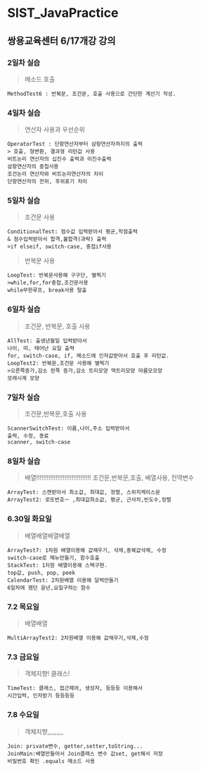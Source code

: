 # SIST_JavaPractice
## 쌍용교육센터 6/17개강 강의

### 2일차 실습

> 메소드 호출

``` 
MethodTest6 : 반복문, 조건문, 호출 사용으로 간단한 계산기 작성.
```
### 4일차 실습
> 연산자 사용과 우선순위

```
OperatorTest : 단항연산자부터 삼항연산자까지의 출력
> 호출, 형변환, 결과형 리턴값 사용
비트논리 연산자의 십진수 출력과 이진수출력
삼항연산자의 중첩사용
조건논리 연산자와 비트논리연산자의 차이 
단항연산자의 전위, 후위표기 차이
```
### 5일차 실습
> 조건문 사용
```
ConditionalTest: 점수값 입력받아서 평균,학점출력 
& 점수입력받아서 합격,불합격(과락) 출력
>if elseif, switch-case, 중첩if사용
```
>반복문 사용
```
LoopTest: 반복문사용해 구구단, 별찍기
>while,for,for중첩,조건문사용
while무한루프, break사용 탈출
```
### 6일차 실습
>조건문, 반복문, 호출 사용
```
AllTest: 출생년월일 입력받아서 
나이, 띠, 태어난 요일 출력
for, switch-case, if, 메소드에 인자값받아서 호출 후 리턴값.
LoopTest2: 반복문,조건문 사용해 별찍기
>오른쪽증가,감소 왼쪽 증가,감소 트리모양 역트리모양 마름모모양
모래시계 모양
```
### 7일차 실습
> 조건문,반복문,호출 사용
```
ScannerSwitchTest: 이름,나이,주소 입력받아서
출력, 수정, 종료
scanner, switch-case
```
### 8일차 실습
>배열!!!!!!!!!!!!!!!!!!!!!!!!!!!!!!!
조건문,반복문,호출, 배열사용, 전역변수
```
ArrayTest: 스캔받아서 최소값, 최대값, 정렬, 스위치케이스문
ArrayTest2: 로또번호ㅡ ,최대값최소값, 평균, 근사치,빈도수,정렬
```
### 6.30일 화요일
>배열배열배열배열
```
ArrayTest7: 1차원 배열이용해 값채우기, 삭제,중복값삭제, 수정
switch-case로 메뉴만들기, 함수호출
StackTest: 1차원 배열이용해 스택구현.
top값, push, pop, peek
CalendarTest: 2차원배열 이용해 달력만들기
6일차에 했던 윤년,요일구하는 함수 
```

### 7.2 목요일
>배열배열
```
MultiArrayTest2: 2차원배열 이용해 값채우기,삭제,수정
```
### 7.3 금요일
>객체지향! 클래스!
```
TimeTest: 클래스, 접근제어, 생성자, 등등등 이용해서
시간입력, 인자받기 등등등등
```
### 7.8 수요일
> 객체지향,,,,,,,,,
```
Join: private변수, getter,setter,toString...
JoinMain:배열만들어서 Join클래스 변수 값set, get해서 저장
비밀번호 확인 .equals 메소드 사용
```
